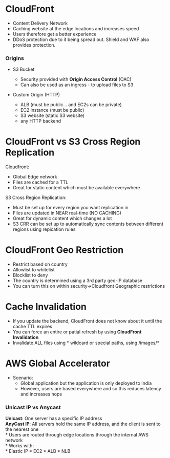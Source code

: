 # CloudFront

* Content Delivery Network
* Caching website at the edge locations and increases speed
* Users therefore get a better experience
* DDoS protection due to it being spread out. Shield and WAF also provides protection.

### Origins

* S3 Bucket
    * Security provided with **Origin Access Control** (OAC)
    * Can also be used as an ingress - to upload files to S3
 
* Custom Origin (HTTP)
    * ALB (must be public... and EC2s can be private)
    * EC2 instance (must be public)
    * S3 website (static S3 website)
    * any HTTP backend

# CloudFront vs S3 Cross Region Replication 

Cloudfront:
* Global Edge network
* Files are cached for a TTL
* Great for static content which must be available everywhere

S3 Cross Region Replication:
* Must be set up for every region you want replication in
* Files are updated in NEAR real-time (NO CACHING)
* Great for dynamic content which changes a lot
* S3 CRR can be set up to automatically sync contents between different regions using repication rules

# CloudFront Geo Restriction

* Restrict based on country
* Allowlist to whitelist
* Blocklist to deny
* The country is determined using a 3rd party geo-IP database
* You can turn this on within security->Cloudfront Geographic restrictions

# Cache Invalidation

* If you update the backend, CloudFront does not know about it until the cache TTL expires
* You can force an entire or patial refresh by using **CloudFront Invalidation**
* Invalidate ALL files using * wildcard or special paths, using /images/*

# AWS Global Accelerator
  
* Scenario:
    * Global application but the application is only deployed to India
    * However, users are based everywhere and so this reduces latency and increases hops

### Unicast IP vs Anycast
**Unicast**: One server has a specific IP address  
**AnyCast IP**: All servers hold the same IP address, and the client is sent to the nearest one  
    * Users are routed through edge locations through the internal AWS network  
    * Works with:   
        * Elastic IP
        * EC2 
        * ALB
        * NLB
   














